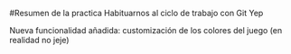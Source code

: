 #Resumen de la practica
Habituarnos al ciclo de trabajo con Git
Yep

Nueva funcionalidad añadida: customización de los colores del juego (en realidad no jeje)